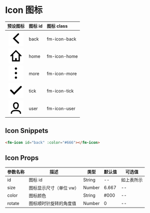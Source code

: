 # Icon 图标

| 预设图标 | 图标 id | 图标 class |
| :---: | :---- | :---- |
| ![](../src/component/icon/svg/back.svg) | back | fm-icon-back |
| ![](../src/component/icon/svg/home.svg) | home | fm-icon-home |
| ![](../src/component/icon/svg/more.svg) | more | fm-icon-more |
| ![](../src/component/icon/svg/tick.svg) | tick | fm-icon-tick |
| ![](../src/component/icon/svg/user.svg) | user | fm-icon-user |

## Icon Snippets

```html
<fm-icon id="back" :color="#666"></fm-icon>
```

## Icon Props

| 参数名称 | 描述 | 类型 | 默认值 | 可选值 |
| ----- | ----- | ----- | ----- | ----- |
| id | 图标 id | String | -- | 如上表所示 |
| size | 图标显示尺寸（单位 vw） | Number | 6.667 | -- |
| color | 图标颜色 | String | #000 | -- |
| rotate | 图标顺时针旋转的角度值 | Number | 0 | -- |







